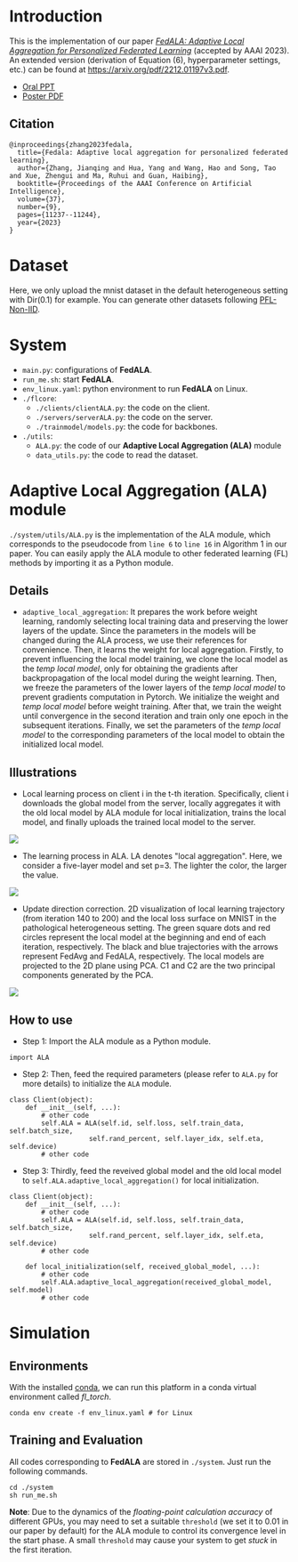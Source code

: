 # Introduction

This is the implementation of our paper *[FedALA: Adaptive Local Aggregation for Personalized Federated Learning](https://ojs.aaai.org/index.php/AAAI/article/view/26330)* (accepted by AAAI 2023). An extended version (derivation of Equation (6), hyperparameter settings, etc.) can be found at https://arxiv.org/pdf/2212.01197v3.pdf.

- [Oral PPT](./FedALAOral.pdf)
- [Poster PDF](./FedALAPoster.pdf)


## Citation

```
@inproceedings{zhang2023fedala,
  title={Fedala: Adaptive local aggregation for personalized federated learning},
  author={Zhang, Jianqing and Hua, Yang and Wang, Hao and Song, Tao and Xue, Zhengui and Ma, Ruhui and Guan, Haibing},
  booktitle={Proceedings of the AAAI Conference on Artificial Intelligence},
  volume={37},
  number={9},
  pages={11237--11244},
  year={2023}
}
```


# Dataset

Here, we only upload the mnist dataset in the default heterogeneous setting with Dir(0.1) for example. You can generate other datasets following [PFL-Non-IID](https://github.com/TsingZ0/PFL-Non-IID).


# System

- `main.py`: configurations of **FedALA**. 
- `run_me.sh`: start **FedALA**. 
- `env_linux.yaml`: python environment to run **FedALA** on Linux. 
- `./flcore`: 
    - `./clients/clientALA.py`: the code on the client. 
    - `./servers/serverALA.py`: the code on the server. 
    - `./trainmodel/models.py`: the code for backbones. 
- `./utils`:
    - `ALA.py`: the code of our **Adaptive Local Aggregation (ALA)** module
    - `data_utils.py`: the code to read the dataset. 

# Adaptive Local Aggregation (ALA) module

`./system/utils/ALA.py` is the implementation of the ALA module, which corresponds to the pseudocode from `line 6` to `line 16` in Algorithm 1 in our paper. You can easily apply the ALA module to other federated learning (FL) methods by importing it as a Python module. 

## Details
- `adaptive_local_aggregation`: It prepares the work before weight learning, randomly selecting local training data and preserving the lower layers of the update. Since the parameters in the models will be changed during the ALA process, we use their references for convenience. Then, it learns the weight for local aggregation. Firstly, to prevent influencing the local model training, we clone the local model as the *temp local model*, only for obtaining the gradients after backpropagation of the local model during the weight learning. Then, we freeze the parameters of the lower layers of the *temp local model* to prevent gradients computation in Pytorch. We initialize the weight and *temp local model* before weight training. After that, we train the weight until convergence in the second iteration and train only one epoch in the subsequent iterations. Finally, we set the parameters of the *temp local model* to the corresponding parameters of the local model to obtain the initialized local model. 

## Illustrations

- Local learning process on client i in the t-th iteration. Specifically, client i downloads the global model from the server, locally aggregates it with the old local model by ALA module for local initialization, trains the local model, and finally uploads the trained local model to the server.

![](./figs/illustrate.jpg)

- The learning process in ALA. LA denotes "local aggregation". Here, we consider a five-layer model and set p=3. The lighter the color, the larger the value.

![](./figs/ALA.jpg)

- Update direction correction. 2D visualization of local learning trajectory (from iteration 140 to 200) and the local loss surface on MNIST in the pathological heterogeneous setting. The green square dots and red circles represent the local model at the beginning and end of each iteration, respectively. The black and blue trajectories with the arrows represent FedAvg and FedALA, respectively. The local models are projected to the 2D plane using PCA. C1 and C2 are the two principal components generated by the PCA.

![](./figs/correction.png)

## How to use
- Step 1: Import the ALA module as a Python module.
```
import ALA
```

- Step 2: Then, feed the required parameters (please refer to `ALA.py` for more details) to initialize the `ALA` module.
```
class Client(object):
    def __init__(self, ...):
        # other code
        self.ALA = ALA(self.id, self.loss, self.train_data, self.batch_size, 
                    self.rand_percent, self.layer_idx, self.eta, self.device)
        # other code
```

- Step 3: Thirdly, feed the reveived global model and the old local model to `self.ALA.adaptive_local_aggregation()` for local initialization. 
```
class Client(object):
    def __init__(self, ...):
        # other code
        self.ALA = ALA(self.id, self.loss, self.train_data, self.batch_size, 
                    self.rand_percent, self.layer_idx, self.eta, self.device)
        # other code

    def local_initialization(self, received_global_model, ...):
        # other code
        self.ALA.adaptive_local_aggregation(received_global_model, self.model)
        # other code
```

# Simulation

## Environments
With the installed [conda](https://repo.anaconda.com/miniconda/Miniconda3-latest-Linux-x86_64.sh), we can run this platform in a conda virtual environment called *fl_torch*. 
```
conda env create -f env_linux.yaml # for Linux
```


## Training and Evaluation

All codes corresponding to **FedALA** are stored in `./system`. Just run the following commands.

```
cd ./system
sh run_me.sh
```

**Note**: Due to the dynamics of the *floating-point calculation accuracy* of different GPUs, you may need to set a suitable `threshold` (we set it to 0.01 in our paper by default) for the ALA module to control its convergence level in the start phase. A small `threshold` may cause your system to get *stuck* in the first iteration.